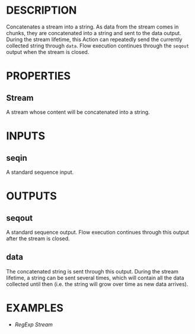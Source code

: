 # DESCRIPTION

Concatenates a stream into a string. As data from the stream comes in chunks, they are concatenated into a string and sent to the data output. During the stream lifetime, this Action can repeatedly send the currently collected string through `data`. Flow execution continues through the `seqout` output when the stream is closed.

# PROPERTIES

## Stream

A stream whose content will be concatenated into a string.

# INPUTS

## seqin

A standard sequence input.

# OUTPUTS

## seqout

A standard sequence output. Flow execution continues through this output after the stream is closed.

## data

The concatenated string is sent through this output.
During the stream lifetime, a string can be sent several times, which will contain all the data collected until then (i.e. the string will grow over time as new data arrives).

# EXAMPLES

- _RegExp Stream_
